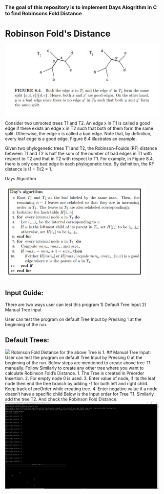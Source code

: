 ### The goal of this repository is to implement Days Alogrithm in C to find Robinsons Fold Distance 

# Robinson Fold's Distance

<img src="Images/RobinsonFold.JPG">
<p> 
Consider two unrooted trees T1 and T2. An edge x in T1 is called a good
edge if there exists an edge x in T2 such that both of them form the same
split. Otherwise, the edge x is called a bad edge. Note that, by definition,
every leaf edge is a good edge. Figure 8.4 illustrates an example.
<p>  

<p>
Given two phylogenetic trees T1 and T2, the Robinson-Foulds (RF) distance
between T1 and T2 is half the sum of the number of bad edges in T1 with
respect to T2 and that in T2 with respect to T1. For example, in Figure 8.4,
there is only one bad edge in each phylogenetic tree. By definition, the RF
distance is (1 + 1)/2 = 1.
</p>

<p>Days Algorithm</p>
<img src="Images/Days_Algorithm.JPG">

<p>
    
## Input Guide:
There are two ways user can test this program 1) Default Tree Input 2) Manual Tree Input

User can test the program on default Tree Input by Pressing 1 at the beginning of the run.
## Default Trees:
<img src="Images/Default_tree.png.JPG">
Robinson Fold Distance for the above Tree is 1. 
## Manual Tree Input:
User can test the program on default Tree Input by Pressing 0 at the beginning of the run.
Below steps are mentioned to create above tree T1 manually. Follow Similarly to create any other tree where you want to calculate Robinson Fold’s Distance.
1.	The Tree is created in Preorder Insertion. 
2.	For empty node 0 is used.
3.	Enter value of node, if its the leaf node then end the tree branch by adding -1 for both left and right child. Keep track of preOrder while creating tree.
4.	Enter negative value if a node doesn’t have a specific child
Below is the Input order for Tree T1. Similarly add the tree T2. 
And check the Robinson Fold Distance. 


<img src="Images/manual_tree_input.png">
</p>
